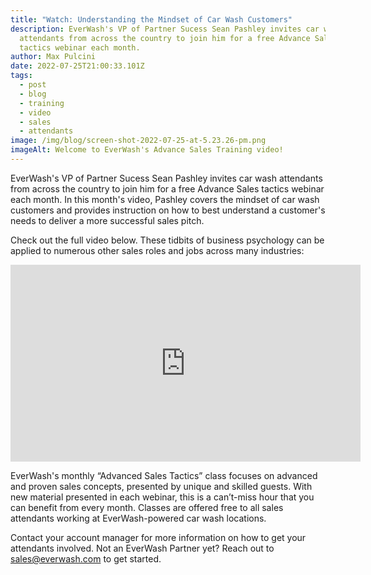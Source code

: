 ```yaml
---
title: "Watch: Understanding the Mindset of Car Wash Customers"
description: EverWash's VP of Partner Sucess Sean Pashley invites car wash
  attendants from across the country to join him for a free Advance Sales
  tactics webinar each month.
author: Max Pulcini
date: 2022-07-25T21:00:33.101Z
tags:
  - post
  - blog
  - training
  - video
  - sales
  - attendants
image: /img/blog/screen-shot-2022-07-25-at-5.23.26-pm.png
imageAlt: Welcome to EverWash's Advance Sales Training video!
---
```

EverWash's VP of Partner Sucess Sean Pashley invites car wash attendants from across the country to join him for a free Advance Sales tactics webinar each month. In this month's video, Pashley covers the mindset of car wash customers and provides instruction on how to best understand a customer's needs to deliver a more successful sales pitch.

Check out the full video below. These tidbits of business psychology can be applied to numerous other sales roles and jobs across many industries:

<iframe width="560" height="315" src="https://www.youtube.com/embed/8JvMUF6t1OM" title="YouTube video player" frameborder="0" allow="accelerometer; autoplay; clipboard-write; encrypted-media; gyroscope; picture-in-picture" allowfullscreen></iframe>

EverWash's monthly “Advanced Sales Tactics” class focuses on advanced and proven sales concepts, presented by unique and skilled guests. With new material presented in each webinar, this is a can’t-miss hour that you can benefit from every month. Classes are offered free to all sales attendants working at EverWash-powered car wash locations.

Contact your account manager for more information on how to get your attendants involved. Not an EverWash Partner yet? Reach out to [sales@everwash.com](mailto:sales@everwash.com) to get started.